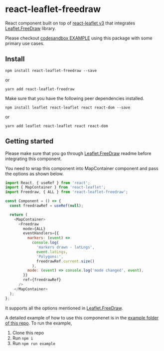 # react-leaflet-freedraw

React component built on top of [react-leaflet v3](https://github.com/PaulLeCam/react-leaflet) that integrates [Leaflet.FreeDraw](https://github.com/Wildhoney/Leaflet.FreeDraw) library. 

Please checkout [codesandbox EXAMPLE](https://codesandbox.io/s/react-leaflet-freedraw-example-1fy3l?file=/src/App.js) using this package with some primary use cases.

## Install

`npm install react-leaflet-freedraw --save`

or

`yarn add react-leaflet-freedraw`

Make sure that you have the following peer dependencies installed.

`npm install leaflet react-leaflet react react-dom --save`

or

`yarn add leaflet react-leaflet react react-dom`

## Getting started

Please make sure that you go through [Leaflet.FreeDraw](https://github.com/Wildhoney/Leaflet.FreeDraw) readme before integrating this component.

You need to wrap this component into MapContainer component and pass the options as shown below.

```javascript
import React, { useRef } from 'react';
import { MapContainer } from 'react-leaflet';
import Freedraw, { ALL } from 'react-leaflet-freedraw';

const Component = () => {
  const freedrawRef = useRef(null);

  return (
    <MapContainer>
      <Freedraw
        mode={ALL}
        eventHandlers={{
          markers: (event) =>
            console.log(
              'markers drawn - latLngs',
              event.latLngs,
              'Polygons:',
              freedrawRef.current.size()
            ),
          mode: (event) => console.log('mode changed', event),
        }}
        ref={freedrawRef}
      />
    </MapContainer>
  );
};
```

It supports all the options mentioned in [Leaflet.FreeDraw](https://github.com/Wildhoney/Leaflet.FreeDraw).

A detailed example of how to use this componenet is in the [example folder of this repo](https://github.com/elangobharathi/react-leaflet-freedraw/tree/master/example). To run the example,

1. Clone this repo
2. Run `npm i`
3. Run `npm run example`
